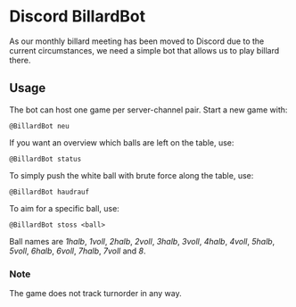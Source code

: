 # Discord BillardBot
As our monthly billard meeting has been moved to Discord due to the current circumstances, we need a simple bot that allows us to play billard there.

## Usage
The bot can host one game per server-channel pair. Start a new game with:

    @BillardBot neu
    
If you want an overview which balls are left on the table, use:

    @BillardBot status
    
To simply push the white ball with brute force along the table, use:

    @BillardBot haudrauf
    
To aim for a specific ball, use:

    @BillardBot stoss <ball>
    
Ball names are _1halb_, _1voll_, _2halb_, _2voll_, _3halb_, _3voll_, _4halb_, _4voll_, _5halb_, _5voll_,
_6halb_, _6voll_, _7halb_, _7voll_ and _8_.
    
### Note
The game does not track turnorder in any way. 
